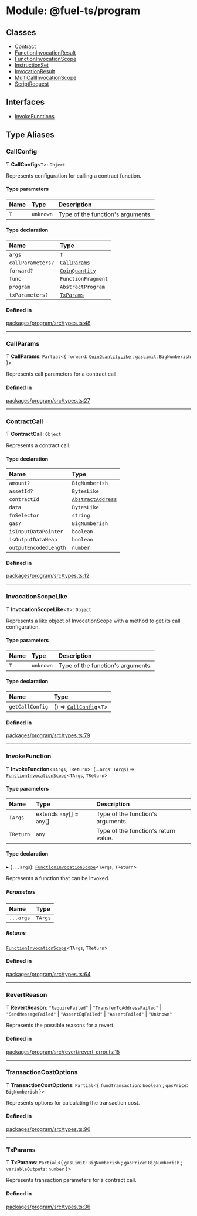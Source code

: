 # Module: @fuel-ts/program

## Classes

- [Contract](/api/Program/Contract.md)
- [FunctionInvocationResult](/api/Program/FunctionInvocationResult.md)
- [FunctionInvocationScope](/api/Program/FunctionInvocationScope.md)
- [InstructionSet](/api/Program/InstructionSet.md)
- [InvocationResult](/api/Program/InvocationResult.md)
- [MultiCallInvocationScope](/api/Program/MultiCallInvocationScope.md)
- [ScriptRequest](/api/Program/ScriptRequest.md)

## Interfaces

- [InvokeFunctions](/api/Program/InvokeFunctions.md)

## Type Aliases

### CallConfig

Ƭ **CallConfig**&lt;`T`\>: `Object`

Represents configuration for calling a contract function.

#### Type parameters

| Name | Type | Description |
| :------ | :------ | :------ |
| `T` | `unknown` | Type of the function's arguments. |

#### Type declaration

| Name | Type |
| :------ | :------ |
| `args` | `T` |
| `callParameters?` | [`CallParams`](/api/Program/index.md#callparams) |
| `forward?` | [`CoinQuantity`](/api/Providers/index.md#coinquantity) |
| `func` | `FunctionFragment` |
| `program` | `AbstractProgram` |
| `txParameters?` | [`TxParams`](/api/Program/index.md#txparams) |

#### Defined in

[packages/program/src/types.ts:48](https://github.com/FuelLabs/fuels-ts/blob/7ea9f4a7/packages/program/src/types.ts#L48)

___

### CallParams

Ƭ **CallParams**: `Partial`&lt;{ `forward`: [`CoinQuantityLike`](/api/Providers/index.md#coinquantitylike) ; `gasLimit`: `BigNumberish`  }\>

Represents call parameters for a contract call.

#### Defined in

[packages/program/src/types.ts:27](https://github.com/FuelLabs/fuels-ts/blob/7ea9f4a7/packages/program/src/types.ts#L27)

___

### ContractCall

Ƭ **ContractCall**: `Object`

Represents a contract call.

#### Type declaration

| Name | Type |
| :------ | :------ |
| `amount?` | `BigNumberish` |
| `assetId?` | `BytesLike` |
| `contractId` | [`AbstractAddress`](/api/Interfaces/AbstractAddress.md) |
| `data` | `BytesLike` |
| `fnSelector` | `string` |
| `gas?` | `BigNumberish` |
| `isInputDataPointer` | `boolean` |
| `isOutputDataHeap` | `boolean` |
| `outputEncodedLength` | `number` |

#### Defined in

[packages/program/src/types.ts:12](https://github.com/FuelLabs/fuels-ts/blob/7ea9f4a7/packages/program/src/types.ts#L12)

___

### InvocationScopeLike

Ƭ **InvocationScopeLike**&lt;`T`\>: `Object`

Represents a like object of InvocationScope with a method to get its call configuration.

#### Type parameters

| Name | Type | Description |
| :------ | :------ | :------ |
| `T` | `unknown` | Type of the function's arguments. |

#### Type declaration

| Name | Type |
| :------ | :------ |
| `getCallConfig` | () => [`CallConfig`](/api/Program/index.md#callconfig)&lt;`T`\> |

#### Defined in

[packages/program/src/types.ts:79](https://github.com/FuelLabs/fuels-ts/blob/7ea9f4a7/packages/program/src/types.ts#L79)

___

### InvokeFunction

Ƭ **InvokeFunction**&lt;`TArgs`, `TReturn`\>: (...`args`: `TArgs`) => [`FunctionInvocationScope`](/api/Program/FunctionInvocationScope.md)&lt;`TArgs`, `TReturn`\>

#### Type parameters

| Name | Type | Description |
| :------ | :------ | :------ |
| `TArgs` | extends `any`[] = `any`[] | Type of the function's arguments. |
| `TReturn` | `any` | Type of the function's return value. |

#### Type declaration

▸ (`...args`): [`FunctionInvocationScope`](/api/Program/FunctionInvocationScope.md)&lt;`TArgs`, `TReturn`\>

Represents a function that can be invoked.

##### Parameters

| Name | Type |
| :------ | :------ |
| `...args` | `TArgs` |

##### Returns

[`FunctionInvocationScope`](/api/Program/FunctionInvocationScope.md)&lt;`TArgs`, `TReturn`\>

#### Defined in

[packages/program/src/types.ts:64](https://github.com/FuelLabs/fuels-ts/blob/7ea9f4a7/packages/program/src/types.ts#L64)

___

### RevertReason

Ƭ **RevertReason**: ``"RequireFailed"`` \| ``"TransferToAddressFailed"`` \| ``"SendMessageFailed"`` \| ``"AssertEqFailed"`` \| ``"AssertFailed"`` \| ``"Unknown"``

Represents the possible reasons for a revert.

#### Defined in

[packages/program/src/revert/revert-error.ts:15](https://github.com/FuelLabs/fuels-ts/blob/7ea9f4a7/packages/program/src/revert/revert-error.ts#L15)

___

### TransactionCostOptions

Ƭ **TransactionCostOptions**: `Partial`&lt;{ `fundTransaction`: `boolean` ; `gasPrice`: `BigNumberish`  }\>

Represents options for calculating the transaction cost.

#### Defined in

[packages/program/src/types.ts:90](https://github.com/FuelLabs/fuels-ts/blob/7ea9f4a7/packages/program/src/types.ts#L90)

___

### TxParams

Ƭ **TxParams**: `Partial`&lt;{ `gasLimit`: `BigNumberish` ; `gasPrice`: `BigNumberish` ; `variableOutputs`: `number`  }\>

Represents transaction parameters for a contract call.

#### Defined in

[packages/program/src/types.ts:36](https://github.com/FuelLabs/fuels-ts/blob/7ea9f4a7/packages/program/src/types.ts#L36)
